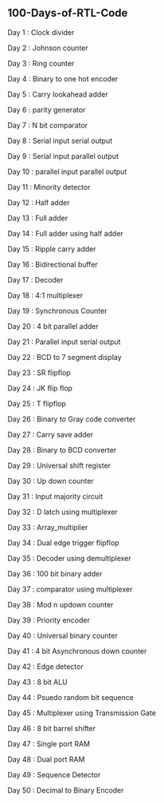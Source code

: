**100-Days-of-RTL-Code**
---------------------------------------------------------------------------------------
Day 1 : Clock divider

Day 2 : Johnson counter

Day 3 : Ring counter

Day 4 : Binary to one hot encoder

Day 5 : Carry lookahead adder

Day 6 : parity generator

Day 7 : N bit comparator

Day 8 : Serial input serial output

Day 9 : Serial input parallel output

Day 10 : parallel input parallel output

Day 11 : Minority detector

Day 12 : Half adder

Day 13 : Full adder

Day 14 : Full adder using half adder

Day 15 : Ripple carry adder

Day 16 : Bidirectional buffer

Day 17 : Decoder

Day 18 : 4:1 multiplexer

Day 19 : Synchronous Counter

Day 20 : 4 bit parallel adder

Day 21 : Parallel input serial output

Day 22 : BCD to 7 segment display

Day 23 : SR flipflop

Day 24 : JK flip flop

Day 25 : T flipflop

Day 26 : Binary to Gray code converter 

Day 27 : Carry save adder

Day 28 : Binary to BCD converter

Day 29 : Universal shift register

Day 30 : Up down counter

Day 31 : Input majority circuit

Day 32 : D latch using multiplexer

Day 33 : Array_multiplier

Day 34 : Dual edge trigger flipflop

Day 35 : Decoder using demultiplexer

Day 36 : 100 bit binary adder

Day 37 : comparator using multiplexer

Day 38 : Mod n updown counter

Day 39 : Priority encoder

Day 40 : Universal binary counter

Day 41 : 4 bit Asynchronous down counter

Day 42 : Edge detector

Day 43 : 8 bit ALU

Day 44 : Psuedo random bit sequence

Day 45 : Multiplexer using Transmission Gate

Day 46 : 8 bit barrel shifter

Day 47 : Single port RAM

Day 48 : Dual port RAM

Day 49 : Sequence Detector

Day 50 : Decimal to Binary Encoder
